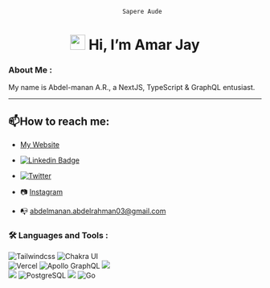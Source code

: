 <div id="header" align="center">
   <div id="badges">
      
        Sapere Aude
      
  </div>
</div>
  <h1 align="center"> 
   <img src="https://media.giphy.com/media/hvRJCLFzcasrR4ia7z/giphy.gif" width="30"/> Hi, I’m Amar Jay
 </h1>

### About Me :
My name is Abdel-manan A.R., a NextJS, TypeScript & GraphQL entusiast.

---

## :mailbox:How to reach me:
- [My Website](https://manans-site.vercel.app)

- [![Linkedin Badge](https://img.shields.io/badge/-abdelmanan-blue?style=flat&logo=Linkedin&logoColor=white)](https://www.linkedin.com/in/abdelmanan-abdelrahman-9636551a4/)

- [ ![Twitter](https://img.shields.io/twitter/url/https/twitter.com/AbdelmananAbde.svg?style=social&label=Follow%20%40AbdelmananAbde2)
](https://twitter.com/AbdelmananAbde2)
- 📷 [Instagram](http://instagram.com/amanan.jay)
 
- 📭 <a href='mailto:abdelmanan.abdelrahman21@gmail.com'>abdelmanan.abdelrahman03@gmail.com </a>

### :hammer_and_wrench: Languages and Tools :
<div width="100%">
   <img src="https://img.shields.io/badge/Tailwind_CSS-38B2AC?style=for-the-badge&logo=tailwind-css&logoColor=white" alt="Tailwindcss"/>
   <img src="https://img.shields.io/badge/Chakra--UI-319795?style=for-the-badge&logo=chakra-ui&logoColor=white" alt="Chakra UI"/>
   <br/>
   <img src="https://img.shields.io/badge/Vercel-000000?style=for-the-badge&logo=vercel&logoColor=white" alt="Vercel"/>
   <img src="https://img.shields.io/badge/Apollo%20GraphQL-311C87?&style=for-the-badge&logo=Apollo%20GraphQL&logoColor=white" alt="Apollo GraphQL"/>
   <img src="https://img.shields.io/badge/TypeScript-007ACC?style=for-the-badge&logo=typescript&logoColor=white" />
   <br/>
   <img src="https://img.shields.io/badge/Expo-1B1F23?style=for-the-badge&logo=expo&logoColor=white" />
   <img src="https://img.shields.io/badge/PostgreSQL-316192?style=for-the-badge&logo=postgresql&logoColor=white" title="PostgreSQL"  alt="PostgreSQL" />
   <img src="https://img.shields.io/badge/Python-FFD43B?style=for-the-badge&logo=python&logoColor=blue" />
   <img src="https://img.shields.io/badge/Go-00ADD8?style=for-the-badge&logo=go&logoColor=white" alt="Go"/>
<!--   <img src="https://github.com/devicons/devicon/blob/master/icons/matlab/matlab-original.svg" title="Matlab" alt="Matlab" width="40" height="40"/>&nbsp; -->
 
</div>
</div>&nbsp;
  
</div>
